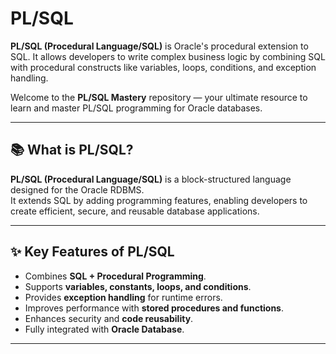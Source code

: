 # PL/SQL
**PL/SQL (Procedural Language/SQL)** is Oracle's procedural extension to SQL. It allows developers to write complex business logic by combining SQL with procedural constructs like variables, loops, conditions, and exception handling.

Welcome to the **PL/SQL Mastery** repository — your ultimate resource to learn and master PL/SQL programming for Oracle databases.

---

## 📚 What is PL/SQL?

**PL/SQL (Procedural Language/SQL)** is a block-structured language designed for the Oracle RDBMS.  
It extends SQL by adding programming features, enabling developers to create efficient, secure, and reusable database applications.

---

## ✨ Key Features of PL/SQL

- Combines **SQL + Procedural Programming**.  
- Supports **variables, constants, loops, and conditions**.  
- Provides **exception handling** for runtime errors.  
- Improves performance with **stored procedures and functions**.  
- Enhances security and **code reusability**.  
- Fully integrated with **Oracle Database**.

---
